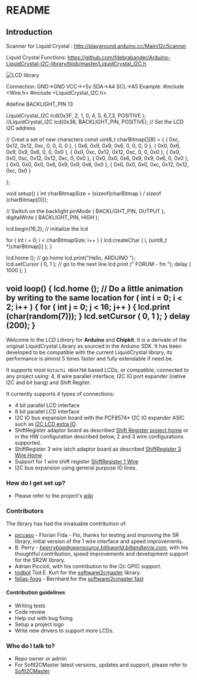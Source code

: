 # README #

## Introduction ##


Scanner for Liquid Crystal : http://playground.arduino.cc/Main/I2cScanner

Liquid Crystal Functions: https://github.com/fdebrabander/Arduino-LiquidCrystal-I2C-library/blob/master/LiquidCrystal_I2C.h


![LCD library](https://bitbucket.org/fmalpartida/new-liquidcrystal/downloads/I2CLCDextraIO_assemblyProject_small.jpg)

Connection:
  GND->GND
  VCC->+5v
  SDA->A4
  SCL->A5
Example: 
#include <Wire.h> 
#include <LiquidCrystal_I2C.h>



#define BACKLIGHT_PIN     13

LiquidCrystal_I2C lcd(0x3F, 2, 1, 0, 4, 5, 6,7,3, POSITIVE );
//LiquidCrystal_I2C lcd(0x38, BACKLIGHT_PIN, POSITIVE);  // Set the LCD I2C address


// Creat a set of new characters
const uint8_t charBitmap[][8] = {
   { 0xc, 0x12, 0x12, 0xc, 0, 0, 0, 0 },
   { 0x6, 0x9, 0x9, 0x6, 0, 0, 0, 0 },
   { 0x0, 0x6, 0x9, 0x9, 0x6, 0, 0, 0x0 },
   { 0x0, 0xc, 0x12, 0x12, 0xc, 0, 0, 0x0 },
   { 0x0, 0x0, 0xc, 0x12, 0x12, 0xc, 0, 0x0 },
   { 0x0, 0x0, 0x6, 0x9, 0x9, 0x6, 0, 0x0 },
   { 0x0, 0x0, 0x0, 0x6, 0x9, 0x9, 0x6, 0x0 },
   { 0x0, 0x0, 0x0, 0xc, 0x12, 0x12, 0xc, 0x0 }
   
};

void setup()
{
   int charBitmapSize = (sizeof(charBitmap ) / sizeof (charBitmap[0]));

  // Switch on the backlight
  pinMode ( BACKLIGHT_PIN, OUTPUT );
  digitalWrite ( BACKLIGHT_PIN, HIGH );
  
  lcd.begin(16,2);               // initialize the lcd 

   for ( int i = 0; i < charBitmapSize; i++ )
   {
      lcd.createChar ( i, (uint8_t *)charBitmap[i] );
   }

  lcd.home ();                   // go home
  lcd.print("Hello, ARDUINO ");  
  lcd.setCursor ( 0, 1 );        // go to the next line
  lcd.print (" FORUM - fm   ");
  delay ( 1000 );
}

void loop()
{
   lcd.home ();
   // Do a little animation by writing to the same location
   for ( int i = 0; i < 2; i++ )
   {
      for ( int j = 0; j < 16; j++ )
      {
         lcd.print (char(random(7)));
      }
      lcd.setCursor ( 0, 1 );
   }
   delay (200);
}
-----------------------------------------------------------------------------------------------
Welcome to the *LCD Library* for **Arduino** and **Chipkit**. It is a derivate of the original LiquidCrystal Library as sourced in the Arduino SDK. It has been developed to be compatible with the current LiquidCrystal library, 
its performance is almost 5 times faster and fully extendable if need be. 

It supports most ``Hitachi HD44780`` based LCDs, or compatible, connected to any project using: 4, 8 
wire parallel interface, I2C IO port expander (native I2C and bit bang) and Shift Regiter.

It currently supports 4 types of connections:

* 4 bit parallel LCD interface
* 8 bit parallel LCD interface
* I2C IO bus expansion board with the PCF8574* I2C IO expander ASIC such as [I2C LCD extra IO](http://www.electrofunltd.com/2011/10/i2c-lcd-extra-io.html "I2C LCD extra IO").
* ShiftRegister adaptor board as described [Shift Register project home](http://code.google.com/p/arduinoshiftreglcd/ "Shift Register project home") or in the HW configuration described below, 2 and 3 wire configurations supported.
* ShiftRegister 3 wire latch adaptor board as described [ShiftRegister 3 Wire Home](http://www.arduino.cc/playground/Code/LCD3wires "ShiftRegister 3 Wire Home")
* Support for 1 wire shift register [ShiftRegister 1 Wire](http://www.romanblack.com/shift1.htm "ShiftRegister 1 Wire")
* I2C bus expansion using general purpose IO lines.

### How do I get set up? ###

* Please refer to the project's [wiki](https://bitbucket.org/fmalpartida/new-liquidcrystal/wiki/Home "wiki")


### Contributors
The library has had the invaluable contribution of:

* [piccaso](http://www.3guys1laser.com/blog-cheap-arduino-2-wire-lcd-display-0 "picas") - Florian Fida - Flo, thanks for testing and improving the SR library, initial version of the 1 wire interface and speed improvements.
* B. Perry - *bperrybap@opensource.billsworld.billandterrie.com*, with his thoughtful contribution, speed improvements and development support for the SR2W library.
* Adrian Piccioli, with his contribution to the i2c GPIO support.
* [todbot](https://github.com/todbot "todbot") Tod E. Kurt for the [softwarei2cmaster](https://github.com/todbot/SoftI2CMaster "softwarei2cmaster") library.
* [felias-fogg](https://github.com/felias-fogg) - Bernhard for the [softwarei2cmaster fast](https://github.com/felias-fogg/SoftI2CMaster "softwirei2cmaster")

#### Contribution guidelines

* Writing tests
* Code review
* Help out with bug fixing
* Setup a project logo
* Write new drivers to support more LCDs.

### Who do I talk to? ###

* Repo owner or admin
* For SoftI2CMaster latest versions, updates and support, please refer to [SoftI2CMaster](https://github.com/todbot/SoftI2CMaster "todbot")